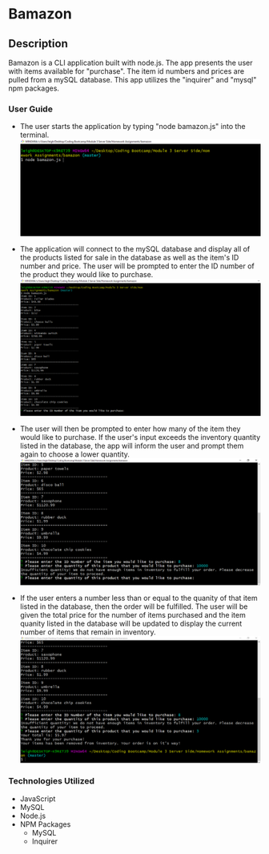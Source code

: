 # Bamazon

## Description 

Bamazon is a CLI application built with node.js.  The app presents the user with items available for "purchase". The item id numbers and prices are pulled from a mySQL database. This app utilizes the "inquirer" and "mysql" npm packages.

### User Guide

* The user starts the application by typing "node bamazon.js" into the terminal.
![Starting Bamazon](./screenshots/1.png)

* The application will connect to the mySQL database and display all of the products listed for sale in the database as well as the item's ID number and price. The user will be prompted to enter the ID number of the product they would like to purchase.
![Display Items for Sale](./screenshots/2.png)

* The user will then be prompted to enter how many of the item they would like to purchase. If the user's input exceeds the inventory quantity listed in the database, the app will inform the user and prompt them again to choose a lower quantity.
![Not Enough Inventory to Fulfill Order](./screenshots/3.png)

* If the user enters a number less than or equal to the quanity of that item listed in the database, then the order will be fulfilled. The user will be given the total price for the number of items purchased and the item quanity listed in the database will be updated to display the current number of items that remain in inventory.
![Successful Purchase](./screenshots/4.png)


### Technologies Utilized

* JavaScript
* MySQL
* Node.js
* NPM Packages
  * MySQL
  * Inquirer

